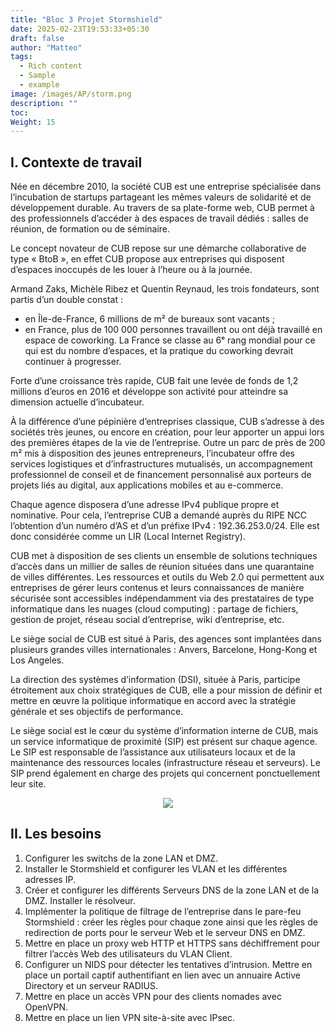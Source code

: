 ```yaml
---
title: "Bloc 3 Projet Stormshield"
date: 2025-02-23T19:53:33+05:30
draft: false
author: "Matteo"
tags:
  - Rich content
  - Sample
  - example
image: /images/AP/storm.png
description: ""
toc: 
Weight: 15
---
```


## I. Contexte de travail

Née en décembre 2010, la société CUB est une entreprise spécialisée dans l’incubation de startups partageant les mêmes valeurs de solidarité et de développement durable. Au travers de sa plate-forme web, CUB permet à des professionnels d’accéder à des espaces de travail dédiés : salles de réunion, de formation ou de séminaire.

Le concept novateur de CUB repose sur une démarche collaborative de type « BtoB », en effet CUB propose aux entreprises qui disposent d’espaces inoccupés de les louer à l’heure ou à la journée.

Armand Zaks, Michèle Ribez et Quentin Reynaud, les trois fondateurs, sont partis d’un double constat :

- en Île-de-France, 6 millions de m² de bureaux sont vacants ;
- en France, plus de 100 000 personnes travaillent ou ont déjà travaillé en espace de coworking. La France se classe au 6ᵉ rang mondial pour ce qui est du nombre d’espaces, et la pratique du coworking devrait continuer à progresser.

Forte d’une croissance très rapide, CUB fait une levée de fonds de 1,2 millions d’euros en 2016 et développe son activité pour atteindre sa dimension actuelle d’incubateur.

À la différence d’une pépinière d’entreprises classique, CUB s’adresse à des sociétés très jeunes, ou encore en création, pour leur apporter un appui lors des premières étapes de la vie de l’entreprise. Outre un parc de près de 200 m² mis à disposition des jeunes entrepreneurs, l’incubateur offre des services logistiques et d’infrastructures mutualisés, un accompagnement professionnel de conseil et de financement personnalisé aux porteurs de projets liés au digital, aux applications mobiles et au e-commerce.

Chaque agence disposera d’une adresse IPv4 publique propre et nominative. Pour cela, l’entreprise CUB a demandé auprès du RIPE NCC l’obtention d’un numéro d’AS et d’un préfixe IPv4 : 192.36.253.0/24. Elle est donc considérée comme un LIR (Local Internet Registry).

CUB met à disposition de ses clients un ensemble de solutions techniques d’accès dans un millier de salles de réunion situées dans une quarantaine de villes différentes. Les ressources et outils du Web 2.0 qui permettent aux entreprises de gérer leurs contenus et leurs connaissances de manière sécurisée sont accessibles indépendamment via des prestataires de type informatique dans les nuages (cloud computing) : partage de fichiers, gestion de projet, réseau social d’entreprise, wiki d’entreprise, etc.

Le siège social de CUB est situé à Paris, des agences sont implantées dans plusieurs grandes villes internationales : Anvers, Barcelone, Hong-Kong et Los Angeles.

La direction des systèmes d’information (DSI), située à Paris, participe étroitement aux choix stratégiques de CUB, elle a pour mission de définir et mettre en œuvre la politique informatique en accord avec la stratégie générale et ses objectifs de performance.

Le siège social est le cœur du système d’information interne de CUB, mais un service informatique de proximité (SIP) est présent sur chaque agence. Le SIP est responsable de l’assistance aux utilisateurs locaux et de la maintenance des ressources locales (infrastructure réseau et serveurs). Le SIP prend également en charge des projets qui concernent ponctuellement leur site.

<center><img src="/images/AP/b3schema.png"></center> 

## II. Les besoins 

1) Configurer les switchs de la zone LAN et DMZ.
2) Installer le Stormshield et configurer les VLAN et les différentes adresses IP.
3) Créer et configurer les différents Serveurs DNS de la zone LAN et de la DMZ. Installer le résolveur.
4) Implémenter la politique de filtrage de l’entreprise dans le pare-feu Stormshield : créer les règles pour chaque zone ainsi que les règles de redirection de ports pour le serveur Web et le serveur DNS en DMZ.
5) Mettre en place un proxy web HTTP et HTTPS sans déchiffrement pour filtrer l’accès Web des utilisateurs du VLAN Client.
6) Configurer un NIDS pour détecter les tentatives d’intrusion.
    Mettre en place un portail captif authentifiant en lien avec un annuaire Active Directory et un serveur RADIUS.
7) Mettre en place un accès VPN pour des clients nomades avec OpenVPN.
8) Mettre en place un lien VPN site-à-site avec IPsec.

